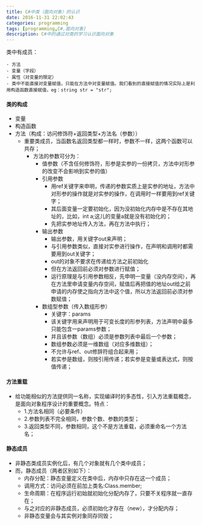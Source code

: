 ```yaml
---
title: C#中类（面向对象）的认识
date: 2016-11-31 22:02:43
categories: programming
tags: [programming,C#,面向对象]
description: C#中的通过对类的学习认识面向对象
---
```


类中有成员：

	- 方法
	- 变量（字段）
	- 属性（对变量的限定）
	- 类中不能直接对变量赋值，只能在方法中对变量赋值。我们看到的直接赋值的情况实际上是利用构造函数直接赋值，eg：string str = "str";

#### 类的构成

- 变量
- 构造函数
- 方法（构成：访问修饰符+返回类型+方法名（参数））
    - 重要类成员，当函数名返回类型都一样时，参数不一样，这两个函数可以共存；
        - 方法的参数可分为：
            - 值参数（不含任何修饰符，形参是实参的一份拷贝，方法中对形参的改变不会影响到实参的值）
            - 引用参数
                - 用ref关键字来申明，传递的参数实质上是实参的地址，方法中对形参的操作就是对实参的操作，在调用时一样要用到ref关键字；
                - 其后面变量一定要初始化，因为没初始化内存中是不存在其地址的，比如，int a;这儿的变量a就是没有初始化的；
                - 先把实参地址传入方法，再在方法中执行；
            - 输出参数
                - 输出参数，用关键字out来声明；
                - 与引用参数类似，直接对实参进行操作，在声明和调用时都需要用到out关键字；
                - out的对象不要求在传递给方法之前初始化
                - 但在方法返回前必须对参数进行赋值；
                - 运行原理是与引用参数相反，先申明一变量（没内存空间），再在方法里申请变量内存空间，赋值后再把值的地址out给之前申请的内存使之指向方法中这个值，所以方法返回前必须对参数赋值；
            - 数组型参数（传入数组形参）
                - 关键字：params
                - 该关键字用来声明用于可变长度的形参列表，方法声明中最多只能包含一params参数；
                - 并且该参数（数组）必须是参数列表中最后一个参数；
                - 数组参数必须是一维数组（对应多维数组）；
                - 不允许与ref、out修辞符组合起来用；
                - 若实参是数组，则按引用传递；若实参是变量或表达式，则按值传递；

#### 方法重载

- 给功能相似的方法提供同一名称，实现编译时的多态性，引入方法重载概念，是面向对象程序设计的重要概念。特点：
    - 1.方法名相同（必要条件）
    - 2.参数列表不完全相同，参数个数、参数的类型；
    - 3.返回类型不同，参数相同，这个不是方法重载，必须重命名一个方法名；

#### 静态成员

- 非静态类成员实例化后，有几个对象就有几个类中成员；
- 而，静态成员（两者区别如下）：
    - 内存分配：静态变量定义在类中后，内存中只存在这一个成员；
    - 调用方式：访问必须在前加上类名:Class.member;
    - 生命周期：在程序运行初始就初始化分配内存了，只要不关程序就一直存在；
    - 与之对应的非静态成员，必须初始化才存在（new），才分配内存；
    - 非静态变量会与其实例对象同存同毁；
